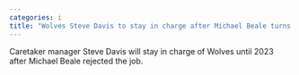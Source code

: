 ```yaml
---
categories: i
title: "Wolves Steve Davis to stay in charge after Michael Beale turns down job"
---
```

Caretaker manager Steve Davis will stay in charge of Wolves until 2023 after Michael Beale rejected the job.